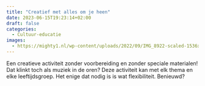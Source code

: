 ```yaml
---
title: "Creatief met alles om je heen"
date: 2023-06-15T19:23:14+02:00
draft: false
categories:
  - Cultuur-educatie
images:
  - https://mighty1.nl/wp-content/uploads/2022/09/IMG_8922-scaled-1536x2048.jpg
---
```


Een creatieve activiteit zonder voorbereiding en zonder speciale materialen! Dat klinkt toch als muziek in de oren? Deze activiteit kan met elk thema en elke leeftijdsgroep. Het enige dat nodig is is wat flexibiliteit. Benieuwd?
